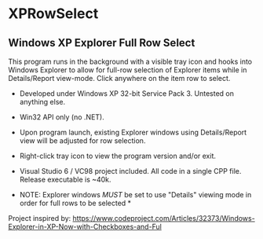 # XPRowSelect
## Windows XP Explorer Full Row Select

This program runs in the background with a visible tray icon and hooks into Windows Explorer to allow for full-row selection of Explorer items while in Details/Report view-mode.  Click anywhere on the item row to select.

* Developed under Windows XP 32-bit Service Pack 3.  Untested on anything else.
* Win32 API only (no .NET).
* Upon program launch, existing Explorer windows using Details/Report view will be adjusted for row selection.
* Right-click tray icon to view the program version and/or exit.
* Visual Studio 6 / VC98 project included.  All code in a single CPP file.  Release executable is ~40k.

* NOTE: Explorer windows _MUST_ be set to use "Details" viewing mode in order for full rows to be selected *

Project inspired by:
https://www.codeproject.com/Articles/32373/Windows-Explorer-in-XP-Now-with-Checkboxes-and-Ful

